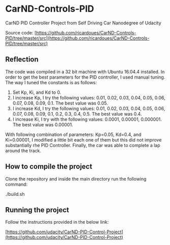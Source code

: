 # CarND-Controls-PID
CarND PID Controller Project from Self Driving Car Nanodegree of Udacity 

Source code: [https://github.com/ricardoues/CarND-Controls-PID/tree/master/src](https://github.com/ricardoues/CarND-Controls-PID/tree/master/src)

## Reflection 
The code was compiled in a 32 bit machine with Ubuntu 16.04.4 installed. In order to get the best parameters for the PID controller, I used manual tuning. The way I tuned the constants is as follows: 

1. Set Kp, Ki, and Kd to 0. 
2. I increase Kp, I try the following values: 0.01, 0.02, 0.03, 0.04, 0.05, 0.06, 0.07, 0.08, 0.09, 0.1. The best value was 0.05. 
3. I increase Kd, I try the following values: 0.01, 0.02, 0.03, 0.04, 0.05, 0.06, 0.07, 0.08, 0.09, 0.1, 0.2, 0.3, 0.4, 0.5. The best value was 0.4. 
4. I increase Ki, I try with the following values: 0.0001,  0.00001, 0.000001. The best value was 0.00001. 

With following combination of parameters: Kp=0.05, Kd=0.4, and Ki=0.00001, I modified a little bit each one of them but this did not improve substantially rhe PID Controller. Finally, the car was able to complete a lap around the track. 


## How to compile the project
Clone the repository and inside the main directory run the following command:

./build.sh 

## Running the project 
Follow the instructions provided in the below link: 

[https://github.com/udacity/CarND-PID-Control-Project](https://github.com/udacity/CarND-PID-Control-Project)



